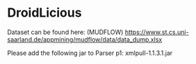 # DroidLicious

Dataset can be found here: (MUDFLOW)
https://www.st.cs.uni-saarland.de/appmining/mudflow/data/data_dump.xlsx


Please add the following jar to Parser p1:
xmlpull-1.1.3.1.jar
